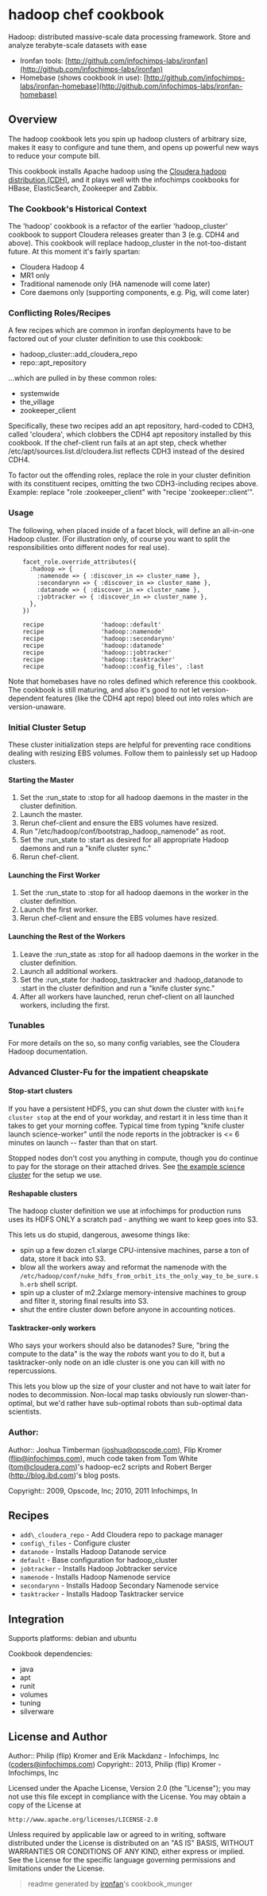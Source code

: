 # hadoop chef cookbook

Hadoop: distributed massive-scale data processing framework. Store and analyze terabyte-scale datasets with ease

* Ironfan tools: [http://github.com/infochimps-labs/ironfan](http://github.com/infochimps-labs/ironfan)
* Homebase (shows cookbook in use): [http://github.com/infochimps-labs/ironfan-homebase](http://github.com/infochimps-labs/ironfan-homebase)

## Overview

The hadoop cookbook lets you spin up hadoop clusters of arbitrary size, makes it easy to configure and tune them, and opens up powerful new ways to reduce your compute bill. 

This cookbook installs Apache hadoop using the [Cloudera hadoop distribution (CDH)](http://archive.cloudera.com/docs/), and it plays well with the infochimps cookbooks for HBase, ElasticSearch, Zookeeper and Zabbix.

### The Cookbook's Historical Context

The 'hadoop' cookbook is a refactor of the earlier 'hadoop_cluster' cookbook to support Cloudera releases greater than 3 (e.g. CDH4 and above).
This cookbook will replace hadoop_cluster in the not-too-distant future.  At this moment it's fairly spartan:

* Cloudera Hadoop 4
* MR1 only
* Traditional namenode only (HA namenode will come later)
* Core daemons only (supporting components, e.g. Pig, will come later)

### Conflicting Roles/Recipes

A few recipes which are common in ironfan deployments have to be factored out
of your cluster definition to use this cookbook:

* hadoop_cluster::add_cloudera_repo
* repo::apt_repository

...which are pulled in by these common roles:

* systemwide
* the_village
* zookeeper_client

Specifically, these two recipes add an apt repository, hard-coded to CDH3, called
'cloudera', which clobbers the CDH4 apt repository installed by this cookbook.  If
the chef-client run fails at an apt step, check whether /etc/apt/sources.list.d/cloudera.list
reflects CDH3 instead of the desired CDH4.

To factor out the offending roles, replace the role in your cluster definition with its 
constituent recipes, omitting the two CDH3-including recipes above.  Example: replace
"role :zookeeper_client" with "recipe 'zookeeper::client'".

### Usage

The following, when placed inside of a facet block, will define
an all-in-one Hadoop cluster.  (For illustration only, of course you
want to split the responsibilities onto different nodes for real use).

```
    facet_role.override_attributes({
      :hadoop => {
        :namenode => { :discover_in => cluster_name },
        :secondarynn => { :discover_in => cluster_name },
        :datanode => { :discover_in => cluster_name },
        :jobtracker => { :discover_in => cluster_name },
      },
    })

    recipe                'hadoop::default'
    recipe                'hadoop::namenode'
    recipe                'hadoop::secondarynn'
    recipe                'hadoop::datanode'
    recipe                'hadoop::jobtracker'
    recipe                'hadoop::tasktracker'
    recipe                'hadoop::config_files', :last
```

Note that homebases have no roles defined which reference this cookbook.  The cookbook
is still maturing, and also it's good to not let version-dependent features
(like the CDH4 apt repo) bleed out into roles which are version-unaware.

### Initial Cluster Setup

These cluster initialization steps are helpful for preventing race 
conditions dealing with resizing EBS volumes. Follow them to 
painlessly set up Hadoop clusters.

#### Starting the Master

  1. Set the :run_state to :stop for all hadoop daemons in the
     master in the cluster definition.
  2. Launch the master.
  3. Rerun chef-client and ensure the EBS volumes have resized.
  4. Run "/etc/hadoop/conf/bootstrap\_hadoop\_namenode" as root.
  5. Set the :run_state to :start as desired for all appropriate
     Hadoop daemons and run a "knife cluster sync."
  6. Rerun chef-client.

#### Launching the First Worker

  1. Set the :run_state to :stop for all hadoop daemons in the
     worker in the cluster definition.
  2. Launch the first worker.
  3. Rerun chef-client and ensure the EBS volumes have resized.

#### Launching the Rest of the Workers    
   
  1. Leave the :run_state as :stop for all hadoop daemons in the
     worker in the cluster definition.
  2. Launch all additional workers.
  3. Set the :run_state for :hadoop_tasktracker and :hadoop_datanode
     to :start in the cluster definition and run a "knife cluster
     sync."
  4. After all workers have launched, rerun chef-client on all
     launched workers, including the first.

### Tunables

For more details on the so, so many config variables, see the Cloudera Hadoop documentation.

### Advanced Cluster-Fu for the impatient cheapskate

#### Stop-start clusters

If you have a persistent HDFS, you can shut down the cluster with `knife cluster stop` at the end of your workday, and restart it in less time than it takes to get your morning coffee.  Typical time from typing "knife cluster launch science-worker" until the node reports in the jobtracker is <= 6 minutes on launch -- faster than that on start.

Stopped nodes don't cost you anything in compute, though you do continue to pay for the storage on their attached drives. See [the example science cluster](example/clusters/science.rb) for the setup we use. 

#### Reshapable clusters

The hadoop cluster definition we use at infochimps for production runs uses its HDFS ONLY a scratch pad - anything we want to keep goes into S3.

This lets us do stupid, dangerous, awesome things like:

* spin up a few dozen c1.xlarge CPU-intensive machines, parse a ton of data,
  store it back into S3.
* blow all the workers away and reformat the namenode with the `/etc/hadoop/conf/nuke_hdfs_from_orbit_its_the_only_way_to_be_sure.sh.erb` shell script.
* spin up a cluster of m2.2xlarge memory-intensive machines to group and filter it, storing final results into S3.
* shut the entire cluster down before anyone in accounting notices.

#### Tasktracker-only workers

Who says your workers should also be datanodes? Sure, "bring the compute to the data" is the way the *robots* want you to do it, but a tasktracker-only node on an idle cluster is one you can kill with no repercussions.

This lets you blow up the size of your cluster and not have to wait later for nodes to decommission. Non-local map tasks obviously run slower-than-optimal, but we'd rather have sub-optimal robots than sub-optimal data scientists.

### Author:
      
Author:: Joshua Timberman (<joshua@opscode.com>), Flip Kromer (<flip@infochimps.com>), much code taken from Tom White (<tom@cloudera.com>)'s hadoop-ec2 scripts and Robert Berger (http://blog.ibd.com)'s blog posts.

Copyright:: 2009, Opscode, Inc; 2010, 2011 Infochimps, In

## Recipes 

* `add\_cloudera_repo`        - Add Cloudera repo to package manager
* `config\_files`             - Configure cluster
* `datanode`                 - Installs Hadoop Datanode service
* `default`                  - Base configuration for hadoop\_cluster
* `jobtracker`               - Installs Hadoop Jobtracker service
* `namenode`                 - Installs Hadoop Namenode service
* `secondarynn`              - Installs Hadoop Secondary Namenode service
* `tasktracker`              - Installs Hadoop Tasktracker service

## Integration

Supports platforms: debian and ubuntu

Cookbook dependencies:

* java
* apt
* runit
* volumes
* tuning
* silverware

## License and Author

Author::                Philip (flip) Kromer and Erik Mackdanz - Infochimps, Inc (<coders@infochimps.com>)
Copyright::             2013, Philip (flip) Kromer - Infochimps, Inc

Licensed under the Apache License, Version 2.0 (the "License");
you may not use this file except in compliance with the License.
You may obtain a copy of the License at

    http://www.apache.org/licenses/LICENSE-2.0

Unless required by applicable law or agreed to in writing, software
distributed under the License is distributed on an "AS IS" BASIS,
WITHOUT WARRANTIES OR CONDITIONS OF ANY KIND, either express or implied.
See the License for the specific language governing permissions and
limitations under the License.

> readme generated by [ironfan](http://github.com/infochimps-labs/ironfan)'s cookbook\_munger
